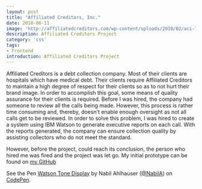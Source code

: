 ```yaml
---
layout: post
title: "Affiliated Creditors, Inc."
date: 2018-06-11
image: 'http://affiliatedcreditors.com/wp-content/uploads/2018/02/aci-logo-270.png'
description: Affiliated Creditors Project
category: 'css'
tags:
- Frontend
introduction: Affiliated Creditors Project
---
```


Affiliated Creditors is a debt collection company. Most of their clients are hospitals which have medical debt. Their clients require Affiliated Creditors to maintain a high degree of respect for their clients so as to not hurt their brand image. In order to accomplish this goal, some means of quality assurance for their clients is required. Before I was hired, the company had someone to review all the calls being made. However, this process is rather time consuming and, thereby, doesn’t enable enough oversight as not all calls get to be reviewed. In order to solve this problem, I was hired to create a system using IBM Watson to generate executive reports on each call. With the reports generated, the company can ensure collection quality by assisting collectors who do not meet the standard. 

However, before the project, could reach its conclusion, the person who hired me was fired and the project was let go. My initial prototype can be found on <a href="https://github.com/SilverIronMan/ACI-Project">my GitHub</a>

<p data-height="500" data-theme-id="24359" data-slug-hash="bwRKBg" data-default-tab="result" data-user="NabilA" data-embed-version="2" data-pen-title="Watson Tone Display" class="codepen">See the Pen <a href="https://codepen.io/NabilA/pen/bwRKBg/">Watson Tone Display</a> by Nabil Ahlhauser (<a href="https://codepen.io/NabilA">@NabilA</a>) on <a href="https://codepen.io">CodePen</a>.</p>
<script async src="https://static.codepen.io/assets/embed/ei.js"></script>